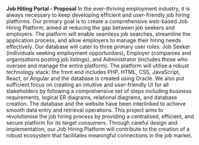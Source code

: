 **Job Hiting Portal - Proposal**
In the ever-thriving employment industry, it is always necessary to keep developing
efficient and user-friendly job hiring platforms. Our primary goal is to create a
comprehensive web-based Job Hiring Platform, aimed at reducing the gap between
job seekers and employers. The platform will enable seamless job searches,
streamline the application process, and allow employers to manage their hiring
needs effectively.
Our database will cater to three primary user roles: Job Seeker (individuals seeking
employment opportunities), Employer (companies and organisations posting job
listings), and Administrator (includes those who oversee and manage the entire
platform). The platform will utilise a robust technology stack: the front end includes
PHP, HTML, CSS, JavaScript, React, or Angular and the database is created using
Oracle.
We also put sufficient focus on creating an intuitive and user-friendly UI for all
stakeholders by following a comprehensive set of steps including business
requirements, logical ER diagrams, relational diagrams, and database creation. The
database and the website have been interlinked to achieve smooth data entry and
retrieval operations.
This project aims to revolutionise the job hiring process by providing a centralised,
efficient, and secure platform for its target consumers. Through careful design and
implementation, our Job Hiring Platform will contribute to the creation of a robust
ecosystem that facilitates meaningful connections in the job market.
